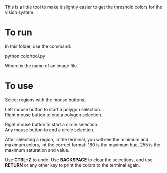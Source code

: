 This is a little tool to make it slightly easier to get the threshold colors
for the vision system.

To run
======

In this folder, use the command:

python colortool.py <filename>

Where <filename> is the name of an image file.

To use
======

Select regions with the mouse buttons.

Left mouse button to start a polygon selection.  
Right mouse button to end a polygon selection.  

Right mouse button to start a circle selection.  
Any mouse button to end a circle selection.  

After selecting a region, in the terminal, you will see the minimum and maximum
colors, int the correct format: 180 is the maximum hue, 255 is the maximum
saturation and value.

Use **CTRL+Z** to undo. Use **BACKSPACE** to clear the selections, and use
**RETURN** or any other key to print the colors to the terminal again.
